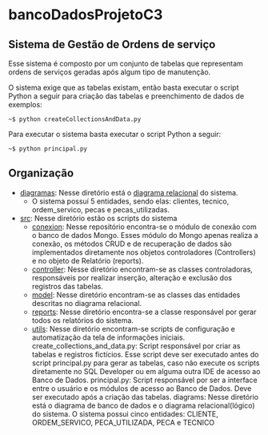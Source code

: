 # bancoDadosProjetoC3
## Sistema de Gestão de Ordens de serviço

Esse sistema é composto por um conjunto de tabelas que representam ordens de serviços geradas após algum tipo de manutenção.

O sistema exige que as tabelas existam, então basta executar o script Python a seguir para criação das tabelas e preenchimento de dados de exemplos:
```shell
~$ python createCollectionsAndData.py
```
Para executar o sistema basta executar o script Python a seguir:
```shell
~$ python principal.py
```
## Organização
- [diagramas](diagramas): Nesse diretório está o [diagrama relacional](diagramas/Diagrama_BD_Trabalho.pdf) do sistema.
    * O sistema possuí 5 entidades, sendo elas: clientes, tecnico, ordem_servico, pecas e pecas_utilizadas.
- [src](src): Nesse diretório estão os scripts do sistema
    * [conexion](src/conexion): Nesse repositório encontra-se o módulo de conexão com o banco de dados Mongo. Esses módulo do Mongo apenas realiza a conexão, os métodos CRUD e de recuperação de dados são implementados diretamente nos objetos controladores (Controllers) e no objeto de Relatório (reports).
    * [controller](src/controller): Nesse diretório encontram-se as classes controladoras, responsáveis por realizar inserção, alteração e exclusão dos registros das tabelas.
    * [model](src/model): Nesse diretório encontram-se as classes das entidades descritas no diagrama relacional.
    * [reports](src/reports): Nesse diretório encontra-se a classe responsável por gerar todos os relatórios do sistema.
    * [utils](src/utils): Nesse diretório encontram-se scripts de configuração e automatização da tela de informações iniciais.
create_collections_and_data.py: Script responsável por criar as tabelas e registros fictícios. Esse script deve ser executado antes do script principal.py para gerar as tabelas, caso não execute os scripts diretamente no SQL Developer ou em alguma outra IDE de acesso ao Banco de Dados.
principal.py: Script responsável por ser a interface entre o usuário e os módulos de acesso ao Banco de Dados. Deve ser executado após a criação das tabelas.
diagrams: Nesse diretório está o diagrama de banco de dados e o diagrama relacional(lógico) do sistema.
O sistema possui cinco entidades: CLIENTE, ORDEM_SERVICO, PECA_UTILIZADA, PECA e TECNICO

